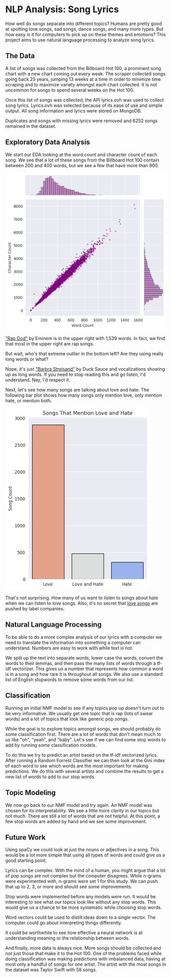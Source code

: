 # NLP Analysis: Song Lyrics

How well do songs separate into different topics? Humans are pretty good at spotting love songs, sad songs, dance songs, and many more types. But how easy is it for computers to pick up on these themes and emotions? This project aims to use natural language processing to analyze song lyrics.  

## The Data

A list of songs was collected from the Billboard Hot 100, a prominent song chart with a new chart coming out every week. The scraper collected songs going back 25 years, jumping 13 weeks at a time in order to minimize time scraping and to maximize variety amongst each chart collected. It is not uncommon for songs to spend several weeks on the Hot 100.  

Once this list of songs was collected, the API lyrics.ovh was used to collect song lyrics. Lyrics.ovh was selected because of its ease of use and simple output. All song information and lyrics were stored on MongoDB.  

Duplicates and songs with missing lyrics were removed and 6252 songs remained in the dataset.  

## Exploratory Data Analysis

We start our EDA looking at the word count and character count of each song. We see that a lot of these songs from the Billboard Hot 100 contain between 200 and 400 words, but we see a few that have more than 800.  

![Word_char_count](<https://github.com/sn-ekstrand/lyric-clustering/blob/master/images/word_char_jointplot.png?raw=true>)  

["Rap God"](<https://youtu.be/XbGs_qK2PQA>) by Eminem is in the upper right with 1,539 words. In fact, we find that most in the upper right are rap songs.  

But wait, who's that extreme outlier in the bottom left? Are they using really long words or what?  

Nope, it's just ["Barbra Streisand"](<https://youtu.be/wWhtcU4-xAM>) by Duck Sauce and vocalizations showing up as long words. If you need to stop reading this and go listen, I'd understand. Nay, I'd respect it.  

Next, let's see how many songs are talking about love and hate. The following bar plot shows how many songs only mention love, only mention hate, or mention both.  

![love_hate](<https://github.com/sn-ekstrand/lyric-clustering/blob/master/images/love_hate.png?raw=true>)  

That's not surprising. How many of us want to listen to songs about hate when we can listen to love songs. Also, it's no secret that [love songs](<https://youtu.be/qi7Yh16dA0w>) are pushed by label companies.  

## Natural Language Processing

To be able to do a more complex analysis of our lyrics with a computer we need to translate the information into something a computer can understand. Numbers are easy to work with while text is not.  

We split up the text into separate words, lower case the words, convert the words to their lemmas, and then pass the many lists of words through a tf-idf vectorizer. This gives us a number that represents how common a word is in a song and how rare it is throughout all songs. We also use a standard list of English stopwords to remove some words from our list.  

## Classification

Running an initial NMF model to see if any topics pop up doesn't turn out to be very informative. We usually get one topic that is rap (lots of swear words) and a lot of topics that look like generic pop songs.  

While the goal is to explore topics amongst songs, we should probably do some classification first. There are a lot of words that don't mean much to us like "oh", "yeah", and "baby". Let's see if we can find some stop words to add by running some classification models.  

To do this we try to predict an artist based on the tf-idf vectorized lyrics. After running a Random Forrest Classifier we can then look at the Gini index of each word to see which words are the most important for making predictions. We do this with several artists and combine the results to get a new list of words to add to our stop words.  

## Topic Modeling

We now go back to our NMF model and try again. An NMF model was chosen for its interpretability. We see a little more clarity in our topics but not much. There are still a lot of words that are not helpful. At this point, a few stop words are added by hand and we see some improvement.  

## Future Work

Using spaCy we could look at just the nouns or adjectives in a song. This would be a lot more simple that using all types of words and could give us a good starting point.  

Lyrics can be complex. With the mind of a human, you might argue that a lot of pop songs are not complex but the computer disagrees. While n-grams were experimented with, n-grams were set 1 for this study. We can push that up to 2, 3, or more and should see some improvements.  

Stop words were implemented before any models were run. It would be interesting to see what our topics look like without any stop words. This would give us a chance to be more systematic while choosing stop words.  

Word vectors could be used to distill ideas down to a single vector. The computer could go about interpreting things differently.  

It could be worthwhile to see how effective a neural network is at understanding meaning or the relationship between words.  

And finally, more data is always nice. More songs should be collected and not just those that make it to the Hot 100. One of the problems faced while doing classification was making predictions with imbalanced data, having at most only a handful of songs for one artist. The artist with the most songs in the dataset was Taylor Swift with 58 songs.
